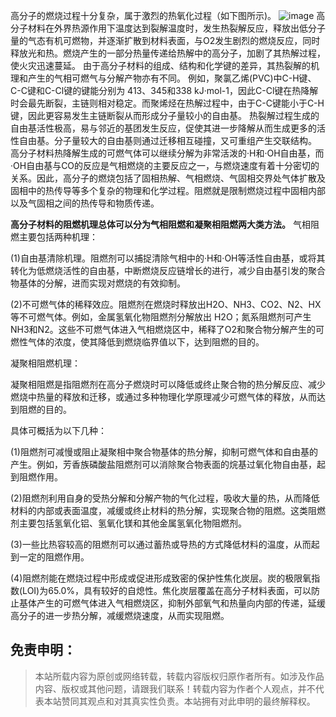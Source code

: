高分子的燃烧过程十分复杂，属于激烈的热氧化过程（如下图所示)。
![image](https://mmbiz.qpic.cn/mmbiz_png/kyQjpqpWWK78ribcwCZEdca5pKQ9kVl4XY1JkveoIcbTVO9JIo17aOibwH238uibGChzZWJ7XUbqbhZWyga2QazBA/640?wx_fmt=png&from=appmsg&tp=webp&wxfrom=5&wx_lazy=1&wx_co=1)
高分子材料在外界热源作用下温度达到裂解温度时，发生热裂解反应，释放出低分子量的气态有机可燃物，并逐渐扩散到材料表面，与O2发生剧烈的燃烧反应，同时释放光和热。燃烧产生的一部分热量传递给热解中的高分子，加剧了其热解过程，使火灾迅速蔓延。
由于高分子材料的组成、结构和化学键的差异，其热裂解的机理和产生的气相可燃气与分解产物亦有不同。
例如，聚氯乙烯(PVC)中C-H键、C-C键和C-Cl键的键能分别为 413、345和338 kJ·mol-1，因此C-Cl键在热降解时会最先断裂，主链则相对稳定。而聚烯烃在热解过程中，由于C-C键能小于C-H键，因此更容易发生主链断裂从而形成分子量较小的自由基。
热裂解过程生成的自由基活性极高，易与邻近的基团发生反应，促使其进一步降解从而生成更多的活性自由基。分子量较大的自由基则通过迁移相互碰撞，又可重组产生交联结构。
高分子材料热降解生成的可燃气体可以继续分解为非常活泼的·H和·OH自由基，而·OH自由基与CO的反应是气相燃烧的主要反应之一，与燃烧速度有着十分密切的关系。因此，高分子的燃烧包括了固相热解、气相燃烧、气固相交界处气体扩散及固相中的热传导等多个复杂的物理和化学过程。阻燃就是限制燃烧过程中固相内部以及气固相之间的热传导和物质传递。

**高分子材料的阻燃机理总体可以分为气相阻燃和凝聚相阻燃两大类方法。**
气相阻燃主要包括两种机理：

(1)自由基清除机理。阻燃剂可以捕捉清除气相中的·H和·OH等活性自由基，或将其转化为低燃烧活性的自由基，中断燃烧反应链增长的进行，减少自由基引发的聚合物基体的分解，进而实现对燃烧的有效抑制。

(2)不可燃气体的稀释效应。阻燃剂在燃烧时释放出H2O、NH3、CO2、N2、HX等不可燃气体。例如，金属氢氧化物阻燃剂分解放出 H2O；氮系阻燃剂可产生NH3和N2。这些不可燃气体进入气相燃烧区中，稀释了O2和聚合物分解产生的可燃性气体的浓度，使其降低到燃烧临界值以下，达到阻燃的目的。

凝聚相阻燃机理：

凝聚相阻燃是指阻燃剂在高分子燃烧时可以降低或终止聚合物的热分解反应、减少燃烧中热量的释放和迁移，或通过多种物理化学原理减少可燃气体的释放，从而达到阻燃的目的。

具体可概括为以下几种：

(1)阻燃剂可减慢或阻止凝聚相中聚合物基体的热分解，抑制可燃气体和自由基的产生。例如，芳香族磷酸盐阻燃剂可以消除聚合物表面的烷基过氧化物自由基，起到阻燃作用。

(2)阻燃剂利用自身的受热分解和分解产物的气化过程，吸收大量的热，从而降低材料的内部或表面温度，减缓或终止材料的热分解，实现聚合物的阻燃。这类阻燃剂主要包括氢氧化铝、氢氧化镁和其他金属氢氧化物阻燃剂。

(3)一些比热容较高的阻燃剂可以通过蓄热或导热的方式降低材料的温度，从而起到一定的阻燃作用。

(4)阻燃剂能在燃烧过程中形成或促进形成致密的保护性焦化炭层。炭的极限氧指数(LOI)为65.0%，具有较好的自熄性。焦化炭层覆盖在高分子材料表面，可以防止基体产生的可燃气体进入气相燃烧区，抑制外部氧气和热量向内部的传递，延缓高分子的进一步热分解，减缓燃烧速度，从而实现阻燃。

## 免责申明：
> 本站所载内容为原创或网络转载，转载内容版权归原作者所有。如涉及作品内容、版权或其他问题，请跟我们联系！转载内容为作者个人观点，并不代表本站赞同其观点和对其真实性负责。本站拥有对此申明的最终解释权。